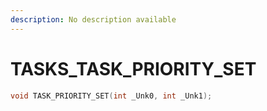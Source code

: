 ```yaml
---
description: No description available 
---
```


# TASKS\_TASK_PRIORITY_SET

```cpp
void TASK_PRIORITY_SET(int _Unk0, int _Unk1);
```